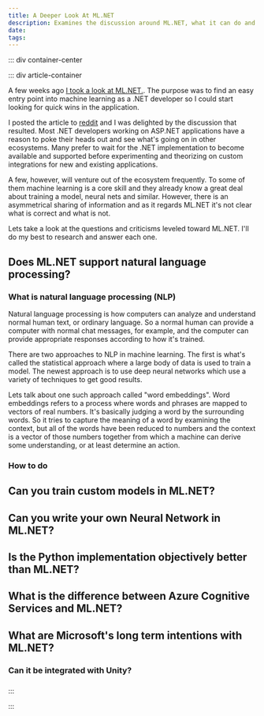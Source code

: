 ```yaml
---
title: A Deeper Look At ML.NET
description: Examines the discussion around ML.NET, what it can do and what it can't.
date: 
tags: 
---
```


<page-header title="A Deeper Look At ML.NET"></page-header>

::: div container-center

<picture-wrapper file-name="heroes/robotmlnet" alt-text="The ML.NET logo with a robot face next to it."></picture-wrapper>

::: div article-container

A few weeks ago [I took a look at ML.NET.](/blog/take-a-look-at-mlnet). The purpose was to find an easy entry point into machine learning as a .NET developer so I could start looking for quick wins in the application.

I posted the article to [reddit](https://www.reddit.com/r/csharp/comments/iv7z6m/a_quick_look_at_mlnet_which_seems_to_be_a_library/) and I was delighted by the discussion that resulted. Most .NET developers working on ASP.NET applications have a reason to poke their heads out and see what's going on in other ecosystems. Many prefer to wait for the .NET implementation to become available and supported before experimenting and theorizing on custom integrations for new and existing applications.

A few, however, will venture out of the ecosystem frequently. To some of them machine learning is a core skill and they already know a great deal about training a model, neural nets and similar. However, there is an asymmetrical sharing of information and as it regards ML.NET it's not clear what is correct and what is not. 

Lets take a look at the questions and criticisms leveled toward ML.NET. I'll do my best to research and answer each one.

## Does ML.NET support natural language processing?

### What is natural language processing (NLP)

Natural language processing is how computers can analyze and understand normal human text, or ordinary language. So a normal human can provide a computer with normal chat messages, for example, and the computer can provide appropriate responses according to how it's trained.

There are two approaches to NLP in machine learning. The first is what's called the statistical approach where a large body of data is used to train a model. The newest approach is to use deep neural networks which use a variety of techniques to get good results. 

Lets talk about one such approach called "word embeddings". Word embeddings refers to a process where words and phrases are mapped to vectors of real numbers. It's basically judging a word by the surrounding words. So it tries to capture the meaning of a word by examining the context, but all of the words have been reduced to numbers and the context is a vector of those numbers together from which a machine can derive some understanding, or at least determine an action. 

### How to do

## Can you train custom models in ML.NET?

## Can you write your own Neural Network in ML.NET?

## Is the Python implementation objectively better than ML.NET?

## What is the difference between Azure Cognitive Services and ML.NET?

## What are Microsoft's long term intentions with ML.NET?

### Can it be integrated with Unity?

### 

:::

:::